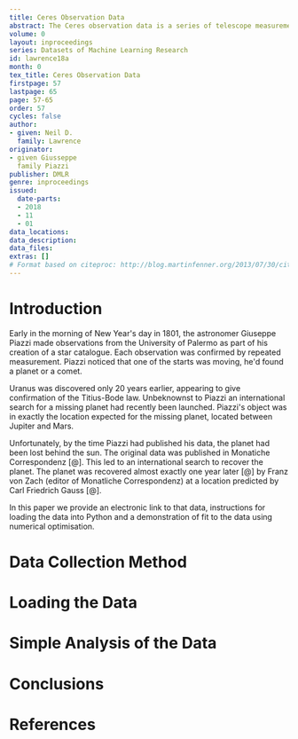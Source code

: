 ```yaml
---
title: Ceres Observation Data
abstract: The Ceres observation data is a series of telescope measurements made by Giuseppe Piazzi of the dwarf planet Ceres. 
volume: 0
layout: inproceedings
series: Datasets of Machine Learning Research
id: lawrence18a
month: 0
tex_title: Ceres Observation Data
firstpage: 57
lastpage: 65
page: 57-65
order: 57
cycles: false
author:
- given: Neil D.
  family: Lawrence
originator:
- given Giusseppe
  family Piazzi
publisher: DMLR
genre: inproceedings
issued:
  date-parts:
  - 2018
  - 11
  - 01
data_locations:
data_description:
data_files:
extras: []
# Format based on citeproc: http://blog.martinfenner.org/2013/07/30/citeproc-yaml-for-bibliographies/
---
```


# Introduction

Early in the morning of New Year's day in 1801, the astronomer Giuseppe Piazzi made observations from the University of Palermo as part of his creation of a star catalogue. Each observation was confirmed by repeated measurement. Piazzi noticed that one of the starts was moving, he'd found a planet or a comet.

Uranus was discovered only 20 years earlier, appearing to give confirmation of the Titius-Bode law. Unbeknownst to Piazzi an international search for a missing planet had recently been launched. Piazzi's object was in exactly the location expected for the missing planet, located between Jupiter and Mars.

Unfortunately, by the time Piazzi had published his data, the planet had been lost behind the sun. The original data was published in Monatiche Correspondenz [@]. This led to an international search to recover the planet. The planet was recovered almost exactly one year later [@] by Franz von Zach (editor of Monatliche Correspondenz) at a location predicted by Carl Friedrich Gauss [@]. 

In this paper we provide an electronic link to that data, instructions for loading the data into Python and a demonstration of fit to the data using numerical optimisation. 

# Data Collection Method

# Loading the Data

# Simple Analysis of the Data

# Conclusions

# References

